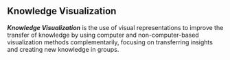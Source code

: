 ##  Knowledge Visualization

_**Knowledge Visualization**_ is the use of visual representations to improve the transfer of knowledge by using computer and non-computer-based visualization methods complementarily, focusing on transferring insights and creating new knowledge in groups.
